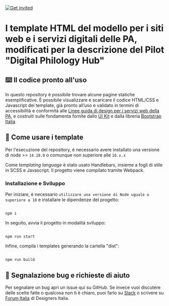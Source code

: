 [![Get invited](https://slack.developers.italia.it/badge.svg)](https://slack.developers.italia.it/)

# I template HTML del modello per i siti web e i servizi digitali delle PA, modificati per la descrizione del Pilot "Digital Philology Hub"
 
## ⌨️ Il codice pronto all'uso

In questo repository è possibile trovare alcune pagine statiche esemplificative. È possibile visualizzare e scaricare il codice HTML/CSS e Javascript dei template, già pronto all’uso e validato in termini di accessibilità e conformità alle [Linee guida di design per i servizi web della PA](https://docs.italia.it/italia/design/lg-design-servizi-web/), e costruiti sulle fondamenta fornite dallo [UI Kit](https://github.com/italia/design-ui-kit) e dalla libreria [Bootstrap Italia](https://italia.github.io/bootstrap-italia/).

## 📖 Come usare i template

Per l'esecuzione del repository, è necessario avere installato una versione di node >= `14.18.0` o comunque non superiore alle `16.x.x`

Come _templating language_ è stato usato Handlebars, insieme a fogli di stile in SCSS e Javascript. Il progetto viene compilato tramite Webpack.

### Installazione e Sviluppo

Per iniziare, è necessario `utilizzare una versione di Node uguale o superiore a 18` e installare le dipendenze del progetto:

```node

npm i

```

In seguito, avvia il progetto in modalità sviluppo:

```node

npm run start

```

Infine, compila i templates generando la cartella "dist": 

```node

npm run build

```

## 🔧 Segnalazione bug e richieste di aiuto

Per segnalare un bug apri un issue qui su GitHub. Se invece vuoi discutere delle scelte fatte o qualcosa non ti è chiaro, puoi farlo su [Slack](https://slack.developers.italia.it/) o scrivere su [Forum Italia](https://forum.italia.it/c/design) di Designers Italia.
